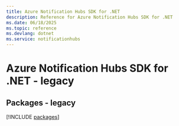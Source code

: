 ```yaml
---
title: Azure Notification Hubs SDK for .NET
description: Reference for Azure Notification Hubs SDK for .NET
ms.date: 06/18/2025
ms.topic: reference
ms.devlang: dotnet
ms.service: notificationhubs
---
```

# Azure Notification Hubs SDK for .NET - legacy
## Packages - legacy
[!INCLUDE [packages](notification-hubs-index.md)]